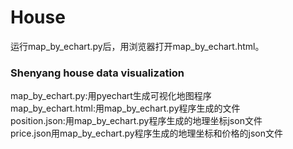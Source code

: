 # House
运行map_by_echart.py后，用浏览器打开map_by_echart.html。
###  Shenyang house data visualization
map_by_echart.py:用pyechart生成可视化地图程序  
map_by_echart.html:用map_by_echart.py程序生成的文件  
position.json:用map_by_echart.py程序生成的地理坐标json文件  
price.json用map_by_echart.py程序生成的地理坐标和价格的json文件  
